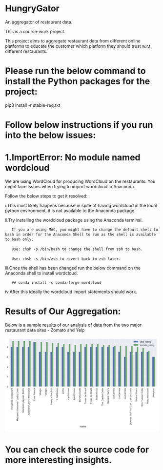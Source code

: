 # HungryGator
An aggregator of restaurant data.


This is a course-work project.

This project aims to aggregate restaurant data from different online platforms to educate the customer which platform they should trust w.r.t different restaurants.

# Please run the below command to install the Python packages for the project:

pip3 install -r stable-req.txt 


# Follow below instructions if you run into the below issues:

# 1.ImportError: No module named wordcloud

We are using WordCloud for producing WordCloud on the restaurants.
You might face issues when trying to import wordcloud in Anaconda.

 Follow the below steps to get it resolved:


   i.This most likely happens because in spite of having wordcloud in the local python environment, it is not available to the Anaconda package.


   ii.Try installing the wordcloud package using the Anaconda terminal.
      
       If you are using MAC, you might have to change the default shell to bash in order for the Anaconda Shell to run as the shell is available to bash only.
      
       Use: chsh -s /bin/bash to change the shell from zsh to bash.
       
       Use: chsh -s /bin/zsh to revert back to zsh later.


   iii.Once the shell has been changed run the below command on the Anaconda shell to install wordcloud.
       
       ## conda install -c conda-forge wordcloud


   iv.After this ideally the wordcloud import statements should work.



# Results of Our Aggregation:

Below is a sample results of our analysis of data from the two major restaurant data sites - Zomato and Yelp

![publish message](https://raw.githubusercontent.com/imjuoy/Hungrygator/master/Rating_Comparisons.png)

# You can check the source code for more interesting insights.
